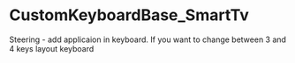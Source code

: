 # CustomKeyboardBase_SmartTv

Steering - add applicaion in keyboard.
If you want to change between 3 and 4 keys layout keyboard